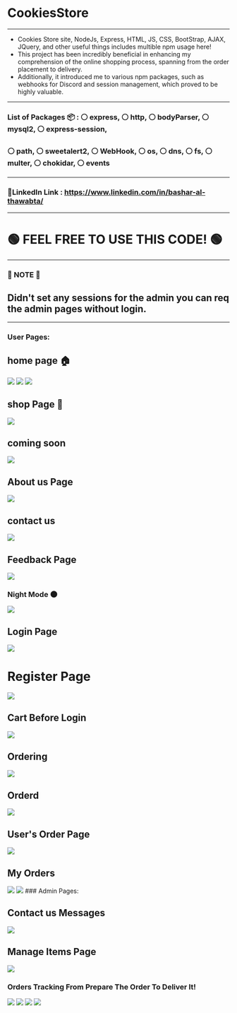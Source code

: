 # CookiesStore

<hr> 

- Cookies Store site, NodeJs, Express, HTML, JS, CSS, BootStrap, AJAX, JQuery, and other useful things includes multible npm usage here! 
- This project has been incredibly beneficial in enhancing my comprehension of the online shopping process, spanning from the order placement to delivery.
- Additionally, it introduced me to various npm packages, such as webhooks for Discord and session management, which proved to be highly valuable.
<hr>

### List of Packages 📦 : ⚪ express, ⚪ http, ⚪ bodyParser, ⚪ mysql2, ⚪ express-session,

### ⚪ path, ⚪ sweetalert2, ⚪ WebHook, ⚪ os, ⚪ dns, ⚪ fs, ⚪ multer, ⚪ chokidar, ⚪ events

<hr>

### 🔗LinkedIn Link : https://www.linkedin.com/in/bashar-al-thawabta/

<hr>

# 🟢 FEEL FREE TO USE THIS CODE! 🟢

<hr>

### 🔴 NOTE 🔴

## Didn't set any sessions for the admin you can req the admin pages without login.

<hr>

### User Pages:

## home page 🏠

<img src="1.png">
<img src="2.png">
<img src="3.png">

## shop Page 🛒

<img src="4.png">

## coming soon

<img src="5.png">

## About us Page

<img src="6.png">

## contact us


<img src="7.png">

## Feedback Page

<img src="8.png">

### Night Mode 🌑

<img src="9.png">

## Login Page

<img src="10.png">

# Register Page

<img src="11.png">

## Cart Before Login

<img src="12.png">

## Ordering

<img src="13.png">

## Orderd

<img src="14.png">

## User's Order Page

<img src="15.png">

## My Orders

<img src="16.png">
<img src="17.png">
### Admin Pages:

## Contact us Messages

<img src="18.png">

## Manage Items Page

<img src="19.png">

### Orders Tracking From Prepare The Order To Deliver It!

<img src="20.png">
<img src="21.png">
<img src="22.png">
<img src="23.png">
